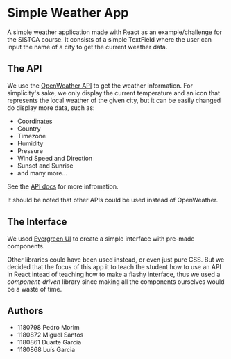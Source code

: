 # Simple Weather App

A simple weather application made with React as an example/challenge for the SISTCA course. It consists of a simple TextField where the user can input the name of a city to get the current weather data.

## The API

We use the [OpenWeather API](https://openweathermap.org/) to get the weather information.
For simplicity's sake, we only display the current temperature and an icon that represents the local weather of the given city, but it can be easily changed do display more data, such as:

- Coordinates
- Country
- Timezone
- Humidity
- Pressure
- Wind Speed and Direction
- Sunset and Sunrise
- and many more...

See the [API docs](https://openweathermap.org/current) for more infromation.

It should be noted that other APIs could be used instead of OpenWeather.

## The Interface

We used [Evergreen UI](https://evergreen.segment.com/) to create a simple interface with pre-made components.

Other libraries could have been used instead, or even just pure CSS. But we decided that the focus of this app it to teach the student how to use an API in React intead of teaching how to make a flashy interface, thus we used a *component-driven* library since making all the components ourselves would be a waste of time.

## Authors

- 1180798 Pedro Morim
- 1180872 Miguel Santos
- 1180861 Duarte Garcia
- 1180868 Luís Garcia
